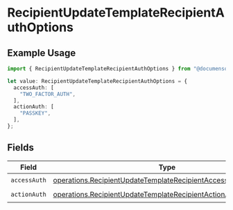 # RecipientUpdateTemplateRecipientAuthOptions

## Example Usage

```typescript
import { RecipientUpdateTemplateRecipientAuthOptions } from "@documenso/sdk-typescript/models/operations";

let value: RecipientUpdateTemplateRecipientAuthOptions = {
  accessAuth: [
    "TWO_FACTOR_AUTH",
  ],
  actionAuth: [
    "PASSKEY",
  ],
};
```

## Fields

| Field                                                                                                                                            | Type                                                                                                                                             | Required                                                                                                                                         | Description                                                                                                                                      |
| ------------------------------------------------------------------------------------------------------------------------------------------------ | ------------------------------------------------------------------------------------------------------------------------------------------------ | ------------------------------------------------------------------------------------------------------------------------------------------------ | ------------------------------------------------------------------------------------------------------------------------------------------------ |
| `accessAuth`                                                                                                                                     | [operations.RecipientUpdateTemplateRecipientAccessAuthResponse](../../models/operations/recipientupdatetemplaterecipientaccessauthresponse.md)[] | :heavy_check_mark:                                                                                                                               | N/A                                                                                                                                              |
| `actionAuth`                                                                                                                                     | [operations.RecipientUpdateTemplateRecipientActionAuthResponse](../../models/operations/recipientupdatetemplaterecipientactionauthresponse.md)[] | :heavy_check_mark:                                                                                                                               | N/A                                                                                                                                              |